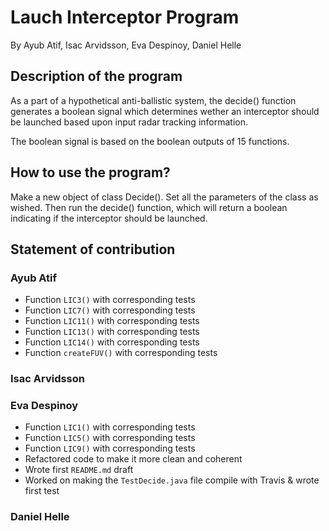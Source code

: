 # Lauch Interceptor Program
By Ayub Atif, Isac Arvidsson, Eva Despinoy, Daniel Helle

## Description of the program
As a part of a hypothetical anti-ballistic system, the decide() function 
generates a boolean signal which determines wether an interceptor should be 
launched based upon input radar tracking information. 

The boolean signal is based on the boolean outputs of 15 functions.

## How to use the program? 
Make a new object of class Decide(). Set all the parameters of the class as wished. Then run the decide() function, which will return a boolean indicating if the interceptor should be launched. 

## Statement of contribution

### Ayub Atif
* Function `LIC3()` with corresponding tests
* Function `LIC7()` with corresponding tests
* Function `LIC11()` with corresponding tests
* Function `LIC13()` with corresponding tests
* Function `LIC14()` with corresponding tests
* Function `createFUV()` with corresponding tests

### Isac Arvidsson

### Eva Despinoy
* Function `LIC1()` with corresponding tests
* Function `LIC5()` with corresponding tests
* Function `LIC9()` with corresponding tests
* Refactored code to make it more clean and coherent
* Wrote first `README.md` draft
* Worked on making the `TestDecide.java` file compile with Travis & wrote first test

### Daniel Helle
